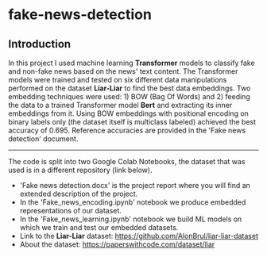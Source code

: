 # fake-news-detection
## Introduction
In this project I used machine learning **Transformer** models to classify fake and non-fake news based on the news' text content. The Transformer models were trained and tested on six different data manipulations performed on the dataset **Liar-Liar** to find the best data embeddings. Two  embedding techniques were used: 1) BOW (Bag Of Words) and 2) feeding the data to a trained Transformer model **Bert** and extracting its inner embeddings from it. Using BOW embeddings with positional encoding on binary labels only (the dataset itself is multiclass labeled) achieved the best accuracy of 0.695. Reference accuracies are provided in the 'Fake news detection' document.
****
The code is split into two Google Colab Notebooks, the dataset that was used is in a different repository (link below).<br>
* 'Fake news detection.docx' is the project report where you will find an extended description of the project.
* In the 'Fake_news_encoding.ipynb' notebook we produce embedded representations of our dataset.
* In the 'Fake_news_learning.ipynb' notebook we build ML models on which we train and test our embedded datasets.
* Link to the **Liar-Liar** dataset: https://github.com/AlonBrul/liar-liar-dataset
* About the dataset: https://paperswithcode.com/dataset/liar
